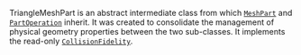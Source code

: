 TriangleMeshPart is an abstract intermediate class from which [`MeshPart`](https://create.roblox.com/docs/reference/engine/classes/MeshPart)
and [`PartOperation`](https://create.roblox.com/docs/reference/engine/classes/PartOperation) inherit. It was created to consolidate the
management of physical geometry properties between the two sub-classes. It
implements the read-only
[`CollisionFidelity`](https://create.roblox.com/docs/reference/engine/classes/TriangleMeshPart#CollisionFidelity).